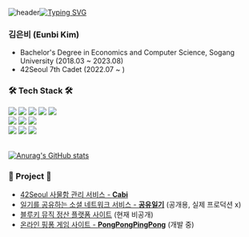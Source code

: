 <!--### Hi there 👋-->

<!--
**eunbi9n/eunbi9n** is a ✨ _special_ ✨ repository because its `README.md` (this file) appears on your GitHub profile.

Here are some ideas to get you started:

- 🔭 I’m currently working on ...
- 🌱 I’m currently learning ...
- 👯 I’m looking to collaborate on ...
- 🤔 I’m looking for help with ...
- 💬 Ask me about ...
- 📫 How to reach me: ...
- 😄 Pronouns: ...
- ⚡ Fun fact: ...
-->

![header](https://capsule-render.vercel.app/api?type=waving&color=0:FFE033,100:9CE5FF&text=&animation=twinkling&height=100&w)[![Typing SVG](https://readme-typing-svg.demolab.com/?lines=Welcome%20to%20eunbi's%20Github⚡&height=100&font=Carter+One&color=5A5A5A&size=30&duration=3000&width=830&repeat=false&center=true)](https://git.io/typing-svg)

  
### 김은비 (Eunbi Kim)
- Bachelor's Degree in Economics and Computer Science, Sogang University (2018.03 ~ 2023.08)
- 42Seoul 7th Cadet (2022.07 ~ )

  
### 🛠️ Tech Stack 🛠️
<div>
  <img src="https://img.shields.io/badge/java-007396?style=for-the-badge&logo=java&logoColor=white">
  <img src="https://img.shields.io/badge/c-A8B9CC?style=for-the-badge&logo=c&logoColor=white">
  <img src="https://img.shields.io/badge/c++-00599C?style=for-the-badge&logo=c%2B%2B&logoColor=white">
  <img src="https://img.shields.io/badge/javascript-F7DF1E?style=for-the-badge&logo=javascript&logoColor=black">
  <img src="https://img.shields.io/badge/typescript-3178C6?style=for-the-badge&logo=typescript&logoColor=white"><br>
  <img src="https://img.shields.io/badge/springboot-6DB33F?style=for-the-badge&logo=springboot&logoColor=white">
  <img src="https://img.shields.io/badge/nestjs-E0234E?style=for-the-badge&logo=nestjs&logoColor=white">
  <img src="https://img.shields.io/badge/mariadb-003545?style=for-the-badge&logo=mariadb&logoColor=white"><br> 
  <img src="https://img.shields.io/badge/amazonaws-232F3E?style=for-the-badge&logo=amazonaws&logoColor=white">
  <img src="https://img.shields.io/badge/github-181717?style=for-the-badge&logo=github&logoColor=white">
  <img src="https://img.shields.io/badge/docker-2496ED?style=for-the-badge&logo=docker&logoColor=white">
<br><br>
</div>


[![Anurag's GitHub stats](https://github-readme-stats.vercel.app/api?username=eunbi9n)](https://github.com/anuraghazra/github-readme-stats)


### 📝 Project 📝
- [42Seoul 사물함 관리 서비스 - **Cabi**](https://github.com/innovationacademy-kr/42cabi) 
- [일기를 공유하는 소셜 네트워크 서비스 - **공유일기**](https://github.com/JoHoEunSaE/Exchange_Diary) (공개용, 실제 프로덕션 x)
- [블루키 뮤직 정산 플랫폼 사이트](https://github.com/Bluekey-Payment-System/BPS-BE) (현재 비공개)
- [온라인 핑퐁 게임 사이트 - **PongPongPingPong**](https://github.com/42EASY/PongPongPingPong) (개발 중)
